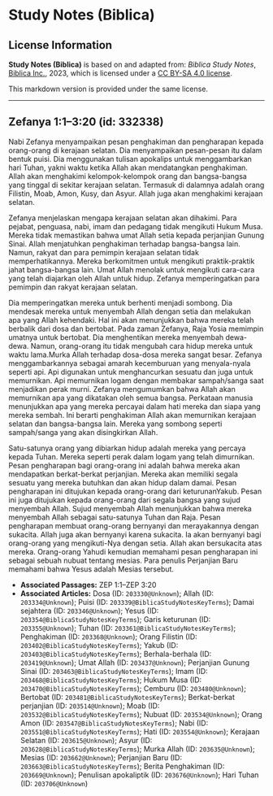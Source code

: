 # Study Notes (Biblica)

## License Information

**Study Notes (Biblica)** is based on and adapted from: _Biblica Study Notes_, [Biblica Inc.](https://www.biblica.com/), 2023, which is licensed under a [CC BY-SA 4.0 license](https://creativecommons.org/licenses/by-sa/4.0/legalcode.en).

This markdown version is provided under the same license.



--------------------------------

## Zefanya 1:1–3:20 (id: 332338)

Nabi Zefanya menyampaikan pesan penghakiman dan pengharapan kepada orang\-orang di kerajaan selatan. Dia menyampaikan pesan\-pesan itu dalam bentuk puisi. Dia menggunakan tulisan apokalips untuk menggambarkan hari Tuhan, yakni waktu ketika Allah akan mendatangkan penghakiman. Allah akan menghakimi kelompok\-kelompok orang dan bangsa\-bangsa yang tinggal di sekitar kerajaan selatan. Termasuk di dalamnya adalah orang Filistin, Moab, Amon, Kusy, dan Asyur. Allah juga akan menghakimi kerajaan selatan. 

Zefanya menjelaskan mengapa kerajaan selatan akan dihakimi. Para pejabat, penguasa, nabi, imam dan pedagang tidak mengikuti Hukum Musa. Mereka tidak memastikan bahwa umat Allah setia kepada perjanjian Gunung Sinai. Allah menjatuhkan penghakiman terhadap bangsa\-bangsa lain. Namun, rakyat dan para pemimpin kerajaan selatan tidak memperhatikannya. Mereka berkomitmen untuk mengikuti praktik\-praktik jahat bangsa\-bangsa lain. Umat Allah menolak untuk mengikuti cara\-cara yang telah diajarkan oleh Allah untuk hidup. Zefanya memperingatkan para pemimpin dan rakyat kerajaan selatan. 

Dia memperingatkan mereka untuk berhenti menjadi sombong. Dia mendesak mereka untuk menyembah Allah dengan setia dan melakukan apa yang Allah kehendaki. Hal ini akan menunjukkan bahwa mereka telah berbalik dari dosa dan bertobat. Pada zaman Zefanya, Raja Yosia memimpin umatnya untuk bertobat. Dia menghentikan mereka menyembah dewa\-dewa. Namun, orang\-orang itu tidak mengubah cara hidup mereka untuk waktu lama.Murka Allah terhadap dosa\-dosa mereka sangat besar. Zefanya menggambarkannya sebagai amarah kecemburuan yang menyala\-nyala seperti api. Api digunakan untuk menghancurkan sesuatu dan juga untuk memurnikan. Api memurnikan logam dengan membakar sampah/sanga saat menjadikan perak murni. Zefanya mengumumkan bahwa Allah akan memurnikan apa yang dikatakan oleh semua bangsa. Perkataan manusia menunjukkan apa yang mereka percayai dalam hati mereka dan siapa yang mereka sembah. Ini berarti penghakiman Allah akan memurnikan kerajaan selatan dan bangsa\-bangsa lain. Mereka yang sombong seperti sampah/sanga yang akan disingkirkan Allah. 

Satu\-satunya orang yang dibiarkan hidup adalah mereka yang percaya kepada Tuhan. Mereka seperti perak dalam logam yang telah dimurnikan. Pesan pengharapan bagi orang\-orang ini adalah bahwa mereka akan mendapatkan berkat\-berkat perjanjian. Mereka akan memiliki segala sesuatu yang mereka butuhkan dan akan hidup dalam damai. Pesan pengharapan ini ditujukan kepada orang\-orang dari keturunanYakub. Pesan ini juga ditujukan kepada orang\-orang dari segala bangsa yang sujud menyembah Allah. Sujud menyembah Allah menunjukkan bahwa mereka menyembah Allah sebagai satu\-satunya Tuhan dan Raja. Pesan pengharapan membuat orang\-orang bernyanyi dan merayakannya dengan sukacita. Allah juga akan bernyanyi karena sukacita. Ia akan bernyanyi bagi orang\-orang yang mengikuti\-Nya dengan setia. Allah akan bersukacita atas mereka. Orang\-orang Yahudi kemudian memahami pesan pengharapan ini sebagai sebuah nubuat tentang mesias. Para penulis Perjanjian Baru memahami bahwa Yesus adalah Mesias tersebut.

* **Associated Passages:** ZEP 1:1–ZEP 3:20
* **Associated Articles:** Dosa (ID: `203330@Unknown`); Allah (ID: `203334@Unknown`); Puisi (ID: `203339@BiblicaStudyNotesKeyTerms`); Damai sejahtera (ID: `203346@Unknown`); Yesus (ID: `203354@BiblicaStudyNotesKeyTerms`); Garis keturunan (ID: `203355@Unknown`); Tuhan (ID: `203361@BiblicaStudyNotesKeyTerms`); Penghakiman (ID: `203368@Unknown`); Orang Filistin (ID: `203402@BiblicaStudyNotesKeyTerms`); Yakub (ID: `203403@BiblicaStudyNotesKeyTerms`); Berhala-berhala (ID: `203419@Unknown`); Umat Allah (ID: `203437@Unknown`); Perjanjian Gunung Sinai (ID: `203463@BiblicaStudyNotesKeyTerms`); Imam (ID: `203468@BiblicaStudyNotesKeyTerms`); Hukum Musa (ID: `203470@BiblicaStudyNotesKeyTerms`); Cemburu (ID: `203480@Unknown`); Bertobat (ID: `203481@BiblicaStudyNotesKeyTerms`); Berkat-berkat perjanjian (ID: `203514@Unknown`); Moab (ID: `203532@BiblicaStudyNotesKeyTerms`); Nubuat (ID: `203534@Unknown`); Orang Amon (ID: `203547@BiblicaStudyNotesKeyTerms`); Nabi (ID: `203551@BiblicaStudyNotesKeyTerms`); Hati (ID: `203554@Unknown`); Kerajaan Selatan (ID: `203615@Unknown`); Asyur (ID: `203628@BiblicaStudyNotesKeyTerms`); Murka Allah (ID: `203635@Unknown`); Mesias (ID: `203662@Unknown`); Perjanjian Baru (ID: `203663@BiblicaStudyNotesKeyTerms`); Berita Penghakiman (ID: `203669@Unknown`); Penulisan apokaliptik (ID: `203676@Unknown`); Hari Tuhan (ID: `203706@Unknown`)

